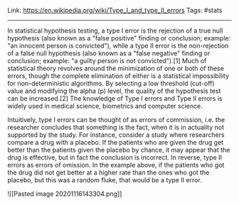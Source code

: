 Link: https://en.wikipedia.org/wiki/Type_I_and_type_II_errors
Tags: #stats

---

In statistical hypothesis testing, a type I error is the rejection of a true null hypothesis (also known as a "false positive" finding or conclusion; example: "an innocent person is convicted"), while a type II error is the non-rejection of a false null hypothesis (also known as a "false negative" finding or conclusion; example: "a guilty person is not convicted").[1] Much of statistical theory revolves around the minimization of one or both of these errors, though the complete elimination of either is a statistical impossibility for non-deterministic algorithms. By selecting a low threshold (cut-off) value and modifying the alpha (p) level, the quality of the hypothesis test can be increased.[2] The knowledge of Type I errors and Type II errors is widely used in medical science, biometrics and computer science.

Intuitively, type I errors can be thought of as errors of commission, i.e. the researcher concludes that something is the fact, when it is in actuality not supported by the study. For instance, consider a study where researchers compare a drug with a placebo. If the patients who are given the drug get better than the patients given the placebo by chance, it may appear that the drug is effective, but in fact the conclusion is incorrect. In reverse, type II errors as errors of omission. In the example above, if the patients who got the drug did not get better at a higher rate than the ones who got the placebo, but this was a random fluke, that would be a type II error. 

![[Pasted image 20201116143304.png]]